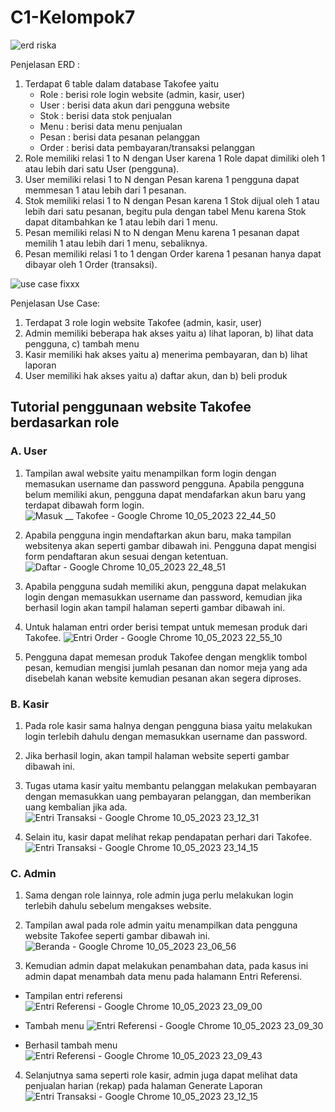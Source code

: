 # C1-Kelompok7
![erd riska](https://github.com/FinalProject-Web/C1-Kelompok7/assets/120191981/6ee9cb48-ce7f-49cc-8b3e-6ffc63376966)

Penjelasan ERD :
1. Terdapat 6 table dalam database Takofee yaitu
   - Role : berisi role login website (admin, kasir, user)
   - User : berisi data akun dari pengguna website
   - Stok : berisi data stok penjualan 
   - Menu : berisi data menu penjualan
   - Pesan : berisi data pesanan pelanggan
   - Order : berisi data pembayaran/transaksi pelanggan
2. Role memiliki relasi 1 to N dengan User karena 1 Role dapat dimiliki oleh 1 atau lebih dari satu User (pengguna).
3. User memiliki relasi 1 to N dengan Pesan karena 1 pengguna dapat memmesan 1 atau lebih dari 1 pesanan.
4. Stok memiliki relasi 1 to N dengan Pesan karena 1 Stok dijual oleh 1 atau lebih dari satu pesanan, begitu pula dengan tabel Menu karena Stok dapat ditambahkan ke 1 atau lebih dari 1 menu.
5. Pesan memiliki relasi N to N dengan Menu karena 1 pesanan dapat memilih 1 atau lebih dari 1 menu, sebaliknya.
6. Pesan memiliki relasi 1 to 1 dengan Order karena 1 pesanan hanya dapat dibayar oleh 1 Order (transaksi).

![use case fixxx](https://github.com/FinalProject-Web/C1-Kelompok7/assets/120191981/e26b26f3-c933-42d4-8279-0b1a13ec62bc)

Penjelasan Use Case:
1. Terdapat 3 role login website Takofee (admin, kasir, user)
2. Admin memiliki beberapa hak akses yaitu a) lihat laporan, b) lihat data pengguna, c) tambah menu
3. Kasir memiliki hak akses yaitu a) menerima pembayaran, dan b) lihat laporan
4. User memiliki hak akses yaitu a) daftar akun, dan b) beli produk

## Tutorial penggunaan website Takofee berdasarkan role
### A. User
1. Tampilan awal website yaitu menampilkan form login dengan memasukan username dan password pengguna. Apabila pengguna belum memiliki akun, pengguna dapat mendafarkan akun baru yang terdapat dibawah form login.
![Masuk __ Takofee - Google Chrome 10_05_2023 22_44_50](https://github.com/FinalProject-Web/C1-Kelompok7/assets/120191981/d3c2e1e7-25da-442a-8de0-3e4098031cdd)

2. Apabila pengguna ingin mendaftarkan akun baru, maka tampilan websitenya akan seperti gambar dibawah ini. Pengguna dapat mengisi form pendaftaran akun sesuai dengan ketentuan.
![Daftar - Google Chrome 10_05_2023 22_48_51](https://github.com/FinalProject-Web/C1-Kelompok7/assets/120191981/bed62c33-b3fb-4c32-8d1b-186b81fb1f1d)

3. Apabila pengguna sudah memiliki akun, pengguna dapat melakukan login dengan memasukkan username dan password, kemudian jika berhasil login akan tampil halaman seperti gambar dibawah ini.

4. Untuk halaman entri order berisi tempat untuk memesan produk dari Takofee.
![Entri Order - Google Chrome 10_05_2023 22_55_10](https://github.com/FinalProject-Web/C1-Kelompok7/assets/120191981/31012fc8-c2df-4804-874e-4369df93f53f)

5. Pengguna dapat memesan produk Takofee dengan mengklik tombol pesan, kemudian mengisi jumlah pesanan dan nomor meja yang ada disebelah kanan website kemudian pesanan akan segera diproses.

### B. Kasir
1. Pada role kasir sama halnya dengan pengguna biasa yaitu melakukan login terlebih dahulu dengan memasukkan username dan password.
2. Jika berhasil login, akan tampil halaman website seperti gambar dibawah ini.
3. Tugas utama kasir yaitu membantu pelanggan melakukan pembayaran dengan memasukkan uang pembayaran pelanggan, dan memberikan uang kembalian jika ada.
![Entri Transaksi - Google Chrome 10_05_2023 23_12_31](https://github.com/FinalProject-Web/C1-Kelompok7/assets/120191981/a98b6f0b-4ef6-4934-87a6-0338386ef4c8)

4. Selain itu, kasir dapat melihat rekap pendapatan perhari dari Takofee.
![Entri Transaksi - Google Chrome 10_05_2023 23_14_15](https://github.com/FinalProject-Web/C1-Kelompok7/assets/120191981/d02490c9-a90a-4761-8c34-8f25ab1a7b86)


### C. Admin
1. Sama dengan role lainnya, role admin juga perlu melakukan login terlebih dahulu sebelum mengakses website.
2. Tampilan awal pada role admin yaitu menampilkan data pengguna website Takofee seperti gambar dibawah ini.
![Beranda - Google Chrome 10_05_2023 23_06_56](https://github.com/FinalProject-Web/C1-Kelompok7/assets/120191981/bdbdf00c-b76f-43ab-8006-de3609cd7de6)

3. Kemudian admin dapat melakukan penambahan data, pada kasus ini admin dapat menambah data menu pada halamann Entri Referensi.
- Tampilan entri referensi
![Entri Referensi - Google Chrome 10_05_2023 23_09_00](https://github.com/FinalProject-Web/C1-Kelompok7/assets/120191981/1e07c0c0-8dcf-46e1-9ab6-e9dd64e5b418)

- Tambah menu
![Entri Referensi - Google Chrome 10_05_2023 23_09_30](https://github.com/FinalProject-Web/C1-Kelompok7/assets/120191981/2c8b3d04-178b-421f-9806-e2ba682a1086)

- Berhasil tambah menu
![Entri Referensi - Google Chrome 10_05_2023 23_09_43](https://github.com/FinalProject-Web/C1-Kelompok7/assets/120191981/92e2c9c8-ce17-42d1-880f-5272191b117c)

4. Selanjutnya sama seperti role kasir, admin juga dapat melihat data penjualan harian (rekap) pada halaman Generate Laporan 
![Entri Transaksi - Google Chrome 10_05_2023 23_12_15](https://github.com/FinalProject-Web/C1-Kelompok7/assets/120191981/f2c2bff2-1c58-41cf-b455-493bd604b28e)

